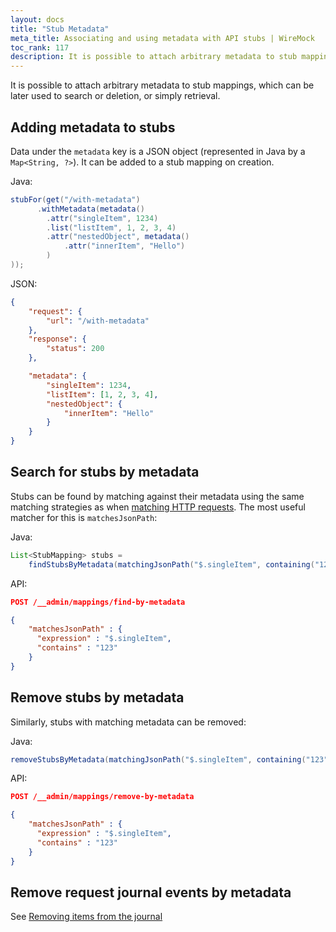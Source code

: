 ```yaml
---
layout: docs
title: "Stub Metadata"
meta_title: Associating and using metadata with API stubs | WireMock
toc_rank: 117
description: It is possible to attach arbitrary metadata to stub mappings, which can be later used to search or deletion, or simply retrieval.
---
```


It is possible to attach arbitrary metadata to stub mappings, which can be later used to search or deletion, or simply retrieval.

## Adding metadata to stubs

Data under the `metadata` key is a JSON object (represented in Java by a `Map<String, ?>`). It can be added to a stub mapping on creation.

Java:

```java
stubFor(get("/with-metadata")
      .withMetadata(metadata()
        .attr("singleItem", 1234)
        .list("listItem", 1, 2, 3, 4)
        .attr("nestedObject", metadata()
            .attr("innerItem", "Hello")
        )
));
```

JSON:

```json
{
    "request": {
        "url": "/with-metadata"
    },
    "response": {
        "status": 200
    },

    "metadata": {
        "singleItem": 1234,
        "listItem": [1, 2, 3, 4],
        "nestedObject": {
            "innerItem": "Hello"
        }
    }
}
```

## Search for stubs by metadata

Stubs can be found by matching against their metadata using the same matching strategies as when [matching HTTP requests](../request-matching/).
The most useful matcher for this is `matchesJsonPath`:

Java:

```java
List<StubMapping> stubs =
    findStubsByMetadata(matchingJsonPath("$.singleItem", containing("123")));
```

API:

```json
POST /__admin/mappings/find-by-metadata

{
    "matchesJsonPath" : {
      "expression" : "$.singleItem",
      "contains" : "123"
    }
}
```

## Remove stubs by metadata

Similarly, stubs with matching metadata can be removed:

Java:

```java
removeStubsByMetadata(matchingJsonPath("$.singleItem", containing("123")));
```

API:

```json
POST /__admin/mappings/remove-by-metadata

{
    "matchesJsonPath" : {
      "expression" : "$.singleItem",
      "contains" : "123"
    }
}
```

## Remove request journal events by metadata

See [Removing items from the journal](../verifying#by-criteria)
